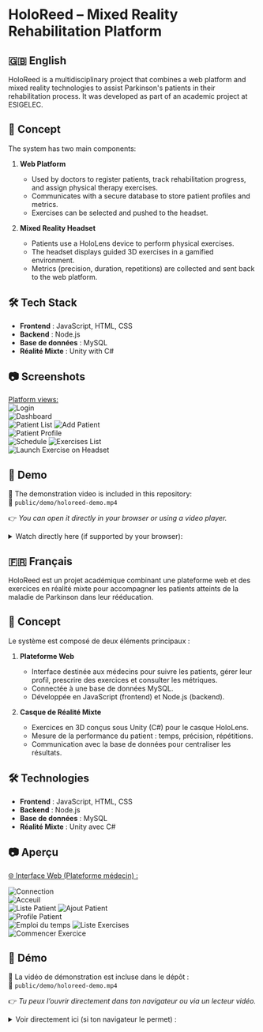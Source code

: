 # HoloReed – Mixed Reality Rehabilitation Platform


## 🇬🇧 English

HoloReed is a multidisciplinary project that combines a web platform and mixed reality technologies to assist Parkinson's patients in their rehabilitation process. It was developed as part of an academic project at ESIGELEC.

## 🧠 Concept

The system has two main components:

1. **Web Platform**  
   - Used by doctors to register patients, track rehabilitation progress, and assign physical therapy exercises.
   - Communicates with a secure database to store patient profiles and metrics.
   - Exercises can be selected and pushed to the headset.

2. **Mixed Reality Headset**  
   - Patients use a HoloLens device to perform physical exercises.
   - The headset displays guided 3D exercises in a gamified environment.
   - Metrics (precision, duration, repetitions) are collected and sent back to the web platform.

## 🛠️ Tech Stack

- **Frontend** : JavaScript, HTML, CSS
- **Backend** : Node.js
- **Base de données** : MySQL
- **Réalité Mixte** : Unity with C# 

## 📷 Screenshots

<ins>Platform views:</ins>  
![Login](./screenshots/Login.png)  
![Dashboard](./screenshots/Dashboard.png)  
![Patient List](./screenshots/Patient_List.png)
![Add Patient](./screenshots/Add_Patient.png)  
![Patient Profile](./screenshots/Patient_Profile.png)  
![Schedule](./screenshots/Schedule.png)
![Exercises List](./screenshots/Exercises_List.png)  
![Launch Exercise on Headset](./screenshots/Launch_Exercise.png)  

## 🎥 Demo

📂 The demonstration video is included in this repository:  
📁 `public/demo/holoreed-demo.mp4`

👉 *You can open it directly in your browser or using a video player.*

<details>
  <summary>Watch directly here (if supported by your browser):</summary>

  <video width="100%" controls>
    <source src="./public/demo/holoreed-demo.mp4" type="video/mp4">
    Your browser does not support HTML5 video playback.
  </video>

</details>




## 🇫🇷 Français

HoloReed est un projet académique combinant une plateforme web et des exercices en réalité mixte pour accompagner les patients atteints de la maladie de Parkinson dans leur rééducation.

## 🧠 Concept

Le système est composé de deux éléments principaux :

1. **Plateforme Web**  
   - Interface destinée aux médecins pour suivre les patients, gérer leur profil, prescrire des exercices et consulter les métriques.
   - Connectée à une base de données MySQL.
   - Développée en JavaScript (frontend) et Node.js (backend).

2. **Casque de Réalité Mixte**  
   - Exercices en 3D conçus sous Unity (C#) pour le casque HoloLens.
   - Mesure de la performance du patient : temps, précision, répétitions.
   - Communication avec la base de données pour centraliser les résultats.

## 🛠️ Technologies

- **Frontend** : JavaScript, HTML, CSS
- **Backend** : Node.js
- **Base de données** : MySQL
- **Réalité Mixte** : Unity avec C# 

## 📷 Aperçu

<ins>🌐 Interface Web (Plateforme médecin) :</ins>  

![Connection](./screenshots/Login.png)  
![Acceuil](./screenshots/Dashboard.png)  
![Liste Patient](./screenshots/Patient_List.png)
![Ajout Patient](./screenshots/Add_Patient.png)  
![Profile Patient](./screenshots/Patient_Profile.png)  
![Emploi du temps](./screenshots/Schedule.png)
![Liste Exercises](./screenshots/Exercises_List.png)  
![Commencer Exercice](./screenshots/Launch_Exercise.png)  


## 🎥 Démo

📂 La vidéo de démonstration est incluse dans le dépôt :  
📁 `public/demo/holoreed-demo.mp4`

👉 *Tu peux l’ouvrir directement dans ton navigateur ou via un lecteur vidéo.*
<details>
  <summary>Voir directement ici (si ton navigateur le permet) :</summary>

  <video width="100%" controls>
    <source src="./public/demo/holoreed-demo.mp4" type="video/mp4">
    Votre navigateur ne supporte pas la lecture de vidéos HTML5.
  </video>

</details>


